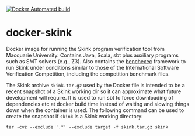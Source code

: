 
[![Docker Automated build](https://img.shields.io/docker/automated/jrottenberg/ffmpeg.svg?maxAge=2592000?style=plastic)](https://bitbucket.org/inkytonik/docker-skink)

# docker-skink

Docker image for running the Skink program verification tool from Macquarie University.
Contains Java, Scala, sbt plus auxiliary programs such as SMT solvers (e.g., Z3).
Also contains the [benchexec](https://github.com/sosy-lab/benchexec/blob/master/doc/INDEX.md) framework to run Skink under conditions similar to those of the International Software Verification Competition, including the competition benchmark files.

The Skink archive `skink.tar.gz` used by the Docker file is intended to be a recent snapshot of a Skink working dir so it can approximate what future development will require.
It is used to run sbt to force downloading of dependencies etc at docker build time instead of waiting and slowing things down when the container is used.
The following command can be used to create the snapshot if `skink` is a Skink working directory:

    tar -cvz --exclude '.*' --exclude target -f skink.tar.gz skink
